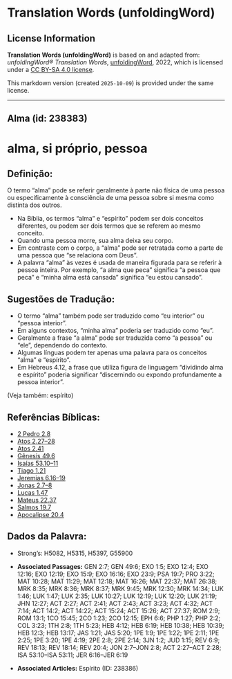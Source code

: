 # Translation Words (unfoldingWord)

## License Information

**Translation Words (unfoldingWord)** is based on and adapted from: _unfoldingWord® Translation Words_, [unfoldingWord](https://unfoldingword.org/utw), 2022, which is licensed under a [CC BY-SA 4.0 license](https://creativecommons.org/licenses/by-sa/4.0/legalcode.en).

This markdown version (created `2025-10-09`) is provided under the same license.



--------------------------------

## Alma (id: 238383)

alma, si próprio, pessoa
========================

Definição:
----------

O termo “alma” pode se referir geralmente à parte não física de uma pessoa ou especificamente à consciência de uma pessoa sobre si mesma como distinta dos outros.

* Na Bíblia, os termos “alma” e “espírito” podem ser dois conceitos diferentes, ou podem ser dois termos que se referem ao mesmo conceito.
* Quando uma pessoa morre, sua alma deixa seu corpo.
* Em contraste com o corpo, a “alma” pode ser retratada como a parte de uma pessoa que “se relaciona com Deus”.
* A palavra “alma” às vezes é usada de maneira figurada para se referir à pessoa inteira. Por exemplo, “a alma que peca” significa “a pessoa que peca” e “minha alma está cansada” significa “eu estou cansado”.

Sugestões de Tradução:
----------------------

* O termo “alma” também pode ser traduzido como “eu interior” ou “pessoa interior”.
* Em alguns contextos, “minha alma” poderia ser traduzido como “eu”.
* Geralmente a frase “a alma” pode ser traduzida como “a pessoa” ou “ele”, dependendo do contexto.
* Algumas línguas podem ter apenas uma palavra para os conceitos “alma” e “espírito”.
* Em Hebreus 4\.12, a frase que utiliza figura de linguagem “dividindo alma e espírito” poderia significar “discernindo ou expondo profundamente a pessoa interior”.

(Veja também: espírito)

Referências Bíblicas:
---------------------

* [2 Pedro 2\.8](https://ref.ly/2Pet2:8)
* [Atos 2\.27–28](https://ref.ly/Acts2:27-Acts2:28)
* [Atos 2\.41](https://ref.ly/Acts2:41)
* [Gênesis 49\.6](https://ref.ly/Gen49:6)
* [Isaías 53\.10–11](https://ref.ly/Isa53:10-Isa53:11)
* [Tiago 1\.21](https://ref.ly/Jas1:21)
* [Jeremias 6\.16–19](https://ref.ly/Jer6:16-Jer6:19)
* [Jonas 2\.7–8](https://ref.ly/Jonah2:7-Jonah2:8)
* [Lucas 1\.47](https://ref.ly/Luke1:47)
* [Mateus 22\.37](https://ref.ly/Matt22:37)
* [Salmos 19\.7](https://ref.ly/Ps19:7)
* [Apocalipse 20\.4](https://ref.ly/Rev20:4)

Dados da Palavra:
-----------------

* Strong’s: H5082, H5315, H5397, G55900

* **Associated Passages:** GEN 2:7; GEN 49:6; EXO 1:5; EXO 12:4; EXO 12:16; EXO 12:19; EXO 15:9; EXO 16:16; EXO 23:9; PSA 19:7; PRO 3:22; MAT 10:28; MAT 11:29; MAT 12:18; MAT 16:26; MAT 22:37; MAT 26:38; MRK 8:35; MRK 8:36; MRK 8:37; MRK 9:45; MRK 12:30; MRK 14:34; LUK 1:46; LUK 1:47; LUK 2:35; LUK 10:27; LUK 12:19; LUK 12:20; LUK 21:19; JHN 12:27; ACT 2:27; ACT 2:41; ACT 2:43; ACT 3:23; ACT 4:32; ACT 7:14; ACT 14:2; ACT 14:22; ACT 15:24; ACT 15:26; ACT 27:37; ROM 2:9; ROM 13:1; 1CO 15:45; 2CO 1:23; 2CO 12:15; EPH 6:6; PHP 1:27; PHP 2:2; COL 3:23; 1TH 2:8; 1TH 5:23; HEB 4:12; HEB 6:19; HEB 10:38; HEB 10:39; HEB 12:3; HEB 13:17; JAS 1:21; JAS 5:20; 1PE 1:9; 1PE 1:22; 1PE 2:11; 1PE 2:25; 1PE 3:20; 1PE 4:19; 2PE 2:8; 2PE 2:14; 3JN 1:2; JUD 1:15; REV 6:9; REV 18:13; REV 18:14; REV 20:4; JON 2:7–JON 2:8; ACT 2:27–ACT 2:28; ISA 53:10–ISA 53:11; JER 6:16–JER 6:19
* **Associated Articles:** Espírito (ID: 238386)

